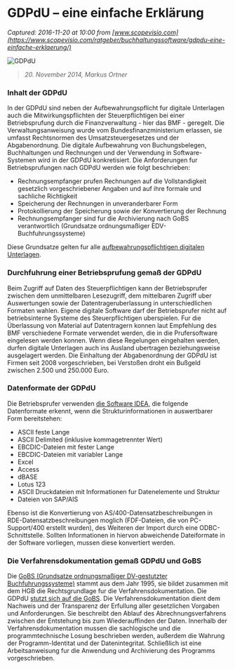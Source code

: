 # GDPdU – eine einfache Erklärung

_Captured: 2016-11-20 at 10:00 from [www.scopevisio.com](https://www.scopevisio.com/ratgeber/buchhaltungssoftware/gdpdu-eine-einfache-erklaerung/)_

![GDPdU](https://www.scopevisio.com/ratgeber/wp-content/uploads/2014/12/gdpdu.jpg)

> _20. November 2014, Markus Ortner_

### Inhalt der GDPdU

In der GDPdU sind neben der Aufbewahrungspflicht fur digitale Unterlagen auch die Mitwirkungspflichten der Steuerpflichtigen bei einer Betriebsprufung durch die Finanzverwaltung - hier das BMF - geregelt. Die Verwaltungsanweisung wurde vom Bundesfinanzministerium erlassen, sie umfasst Rechtsnormen des Umsatzsteuergesetzes und der Abgabenordnung. Die digitale Aufbewahrung von Buchungsbelegen, Buchhaltungen und Rechnungen und der Verwendung in Software-Systemen wird in der GDPdU konkretisiert. Die Anforderungen fur Betriebsprufungen nach GDPdU werden wie folgt beschrieben:

  * Rechnungsempfanger prufen Rechnungen auf die Vollstandigkeit gesetzlich vorgeschriebener Angaben und auf ihre formale und sachliche Richtigkeit
  * Speicherung der Rechnungen in unveranderbarer Form
  * Protokollierung der Speicherung sowie der Konvertierung der Rechnung
  * Rechnungsempfanger sind fur die Archivierung nach GoBS verantwortlich (Grundsatze ordnungsmaßiger EDV-Buchfuhrungssysteme)

Diese Grundsatze gelten fur alle [aufbewahrungspflichtigen digitalen Unterlagen](https://www.scopevisio.com/ratgeber/finanzbuchhaltung/aufbewahrungsfristen-fuer-geschaeftliche-dokumente/).

### Durchfuhrung einer Betriebsprufung gemaß der GDPdU

Beim Zugriff auf Daten des Steuerpflichtigen kann der Betriebsprufer zwischen dem unmittelbaren Lesezugriff, dem mittelbaren Zugriff uber Auswertungen sowie der Datentrageruberlassung in unterschiedlichen Formaten wahlen. Eigene digitale Software darf der Betriebsprufer nicht auf betriebsinterne Systeme des Steuerpflichtigen uberspielen. Fur die Überlassung von Material auf Datentragern konnen laut Empfehlung des BMF verschiedene Formate verwendet werden, die in die Prufersoftware eingelesen werden konnen. Wenn diese Regelungen eingehalten werden, durfen digitale Unterlagen auch ins Ausland ubertragen beziehungsweise ausgelagert werden. Die Einhaltung der Abgabenordnung der GDPdU ist Firmen seit 2008 vorgeschrieben, bei Verstoßen droht ein Bußgeld zwischen 2.500 und 250.000 Euro.

### Datenformate der GDPdU

Die Betriebsprufer verwenden [die Software IDEA](http://de.wikipedia.org/wiki/IDEA_%28GDPdU-Software%29), die folgende Datenformate erkennt, wenn die Strukturinformationen in auswertbarer Form bereitstehen:

  * ASCII feste Lange
  * ASCII Delimited (inklusive kommagetrennter Wert)
  * EBCDIC-Dateien mit fester Lange
  * EBCDIC-Dateien mit variabler Lange
  * Excel
  * Access
  * dBASE
  * Lotus 123
  * ASCII Druckdateien mit Informationen fur Datenelemente und Struktur
  * Dateien von SAP/AIS

Ebenso ist die Konvertierung von AS/400-Datensatzbeschreibungen in RDE-Datensatzbeschreibungen moglich (FDF-Dateien, die von PC-Support/400 erstellt wurden), des Weiteren der Import durch eine ODBC-Schnittstelle. Sollten Informationen in hiervon abweichende Dateiformate in der Software vorliegen, mussen diese konvertiert werden.

### Die Verfahrensdokumentation gemaß GDPdU und GoBS

Die [GoBS (Grundsatze ordnungsmaßiger DV-gestutzter Buchfuhrungssysteme)](http://de.wikipedia.org/wiki/Grunds%C3%A4tze_ordnungsm%C3%A4%C3%9Figer_DV-gest%C3%BCtzter_Buchf%C3%BChrungssysteme) stammt aus dem Jahr 1995, sie bildet zusammen mit dem HGB die Rechtsgrundlage fur die Verfahrensdokumentation. Die GDPdU [stutzt sich auf die GoBS](https://www.scopevisio.com/ratgeber/finanzbuchhaltung/6-anforderungen-der-gobd/). Die Verfahrensdokumentation dient dem Nachweis und der Transparenz der Erfullung aller gesetzlichen Vorgaben und Anforderungen. Sie beschreibt den Ablauf des Abrechnungsverfahrens zwischen der Entstehung bis zum Wiederauffinden der Daten. Innerhalb der Verfahrensdokumentation mussen die sachlogische und die programmtechnische Losung beschrieben werden, außerdem die Wahrung der Programm-Identitat und der Datenintegritat. Schließlich ist eine Arbeitsanweisung fur die Anwendung und Archivierung des Programms vorgeschrieben.
